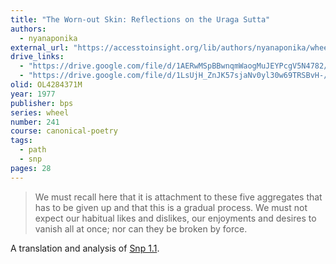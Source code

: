 ```yaml
---
title: "The Worn-out Skin: Reflections on the Uraga Sutta"
authors:
  - nyanaponika
external_url: "https://accesstoinsight.org/lib/authors/nyanaponika/wheel241.html"
drive_links:
  - "https://drive.google.com/file/d/1AERwMSpBBwnqmWaogMuJEYPcgV5N4782/view?usp=drivesdk"
  - "https://drive.google.com/file/d/1LsUjH_ZnJK57sjaNv0yl30w69TRSBvH-/view?usp=drivesdk"
olid: OL4284371M
year: 1977
publisher: bps
series: wheel
number: 241
course: canonical-poetry
tags:
  - path
  - snp
pages: 28
---
```


> We must recall here that it is attachment to these five aggregates that has to be given up and that this is a gradual process.
We must not expect our habitual likes and dislikes, our enjoyments and desires to vanish all at once; nor can they be broken by force.

A translation and analysis of [Snp 1.1](/content/canon/snp1.1).